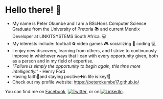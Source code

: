 # Hello there! 👋
- My name is Peter Okumbe and I am a BScHons Computer Science Graduate from the University of Pretoria :books: and current Mendix Developer at LINKITSYSTEMS South Africa. 💻
- My interests include: football :soccer: video games :video_game: socializing 💬 coding :computer:
- I enjoy new discovery, learning from others, and I strive to continuously improve in whichever ways that I can with every opportunity given, both as a person and in my field of expertise.
- *"Failure is simply the opportunity to begin again, this time more intelligently."* - Henry Ford
- Having faith:pray:and staying positive:heavy_plus_sign:in life is key!:key:
- Check out my profile website: https://peterokumbe17.github.io/

You can find me on [Facebook][1], [![Twitter][1.2]][2], or on [![LinkedIn][1.3]][3].

<!-- Icons -->

[1.2]: http://i.imgur.com/wWzX9uB.png
[1.3]: https://raw.githubusercontent.com/MartinHeinz/MartinHeinz/master/linkedin-3-16.png 

<!-- Links to social media accounts -->

[1]: https://facebook.com/peter.okumbe
[2]: https://twitter.com/retep_ta1
[3]: https://www.linkedin.com/in/peter-okumbe-65a887203/
